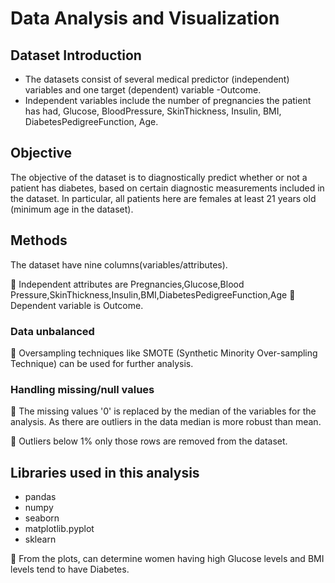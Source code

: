 # Data Analysis and Visualization 
## Dataset Introduction

- The datasets consist of several medical predictor (independent) variables and one target (dependent) variable -Outcome.
- Independent variables include the number of pregnancies the patient has had, Glucose, BloodPressure, SkinThickness, Insulin, BMI, DiabetesPedigreeFunction, Age.

## Objective
The objective of the dataset is to diagnostically predict whether or not a patient has diabetes, based on certain diagnostic measurements included in the dataset. 
In particular, all patients here are females at least 21 years old (minimum age in the dataset).

## Methods
The dataset have nine columns(variables/attributes).

📌 Independent attributes are Pregnancies,Glucose,Blood Pressure,SkinThickness,Insulin,BMI,DiabetesPedigreeFunction,Age 
📌 Dependent variable is Outcome.

### Data unbalanced
📌 Oversampling techniques like SMOTE (Synthetic Minority Over-sampling Technique) can be used for further analysis.

### Handling missing/null values
📌 The missing values '0' is replaced by the median of the variables for the analysis. As there are outliers in the data median is more robust than mean.

📌 Outliers below 1% only those rows are removed from the dataset.

## Libraries used in this analysis
- pandas
- numpy
- seaborn
- matplotlib.pyplot
- sklearn
  
📌 From the plots, can determine women having high Glucose levels and BMI levels tend to have Diabetes.
